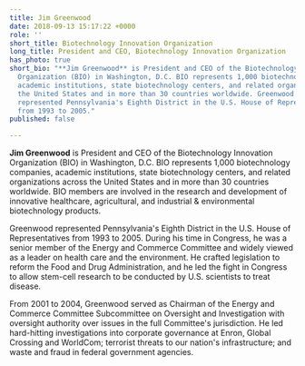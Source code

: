 ```yaml
---
title: Jim Greenwood
date: 2018-09-13 15:17:22 +0000
role: ''
short_title: Biotechnology Innovation Organization
long_title: President and CEO, Biotechnology Innovation Organization
has_photo: true
short_bio: "**Jim Greenwood** is President and CEO of the Biotechnology Innovation
  Organization (BIO) in Washington, D.C. BIO represents 1,000 biotechnology companies,
  academic institutions, state biotechnology centers, and related organizations across
  the United States and in more than 30 countries worldwide. Greenwood previously
  represented Pennsylvania's Eighth District in the U.S. House of Representatives
  from 1993 to 2005."
published: false

---
```

**Jim Greenwood** is President and CEO of the Biotechnology Innovation Organization (BIO) in Washington, D.C. BIO represents 1,000 biotechnology companies, academic institutions, state biotechnology centers, and related organizations across the United States and in more than 30 countries worldwide. BIO members are involved in the research and development of innovative healthcare, agricultural, and industrial & environmental biotechnology products.  
  
Greenwood represented Pennsylvania's Eighth District in the U.S. House of Representatives from 1993 to 2005. During his time in Congress, he was a senior member of the Energy and Commerce Committee and widely viewed as a leader on health care and the environment. He crafted legislation to reform the Food and Drug Administration, and he led the fight in Congress to allow stem-cell research to be conducted by U.S. scientists to treat disease.  
  
From 2001 to 2004, Greenwood served as Chairman of the Energy and Commerce Committee Subcommittee on Oversight and Investigation with oversight authority over issues in the full Committee's jurisdiction. He led hard-hitting investigations into corporate governance at Enron, Global Crossing and WorldCom; terrorist threats to our nation's infrastructure; and waste and fraud in federal government agencies.